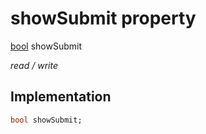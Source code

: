 


# showSubmit property






[bool](https://api.flutter.dev/flutter/dart-core/bool-class.html) showSubmit
  
_read / write_






## Implementation

```dart
bool showSubmit;


```







